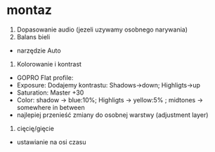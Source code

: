 # montaz
1. Dopasowanie audio (jezeli uzywamy osobnego narywania)
1. Balans bieli
  * narzędzie Auto
1. Kolorowanie i kontrast
  * GOPRO Flat profile:
  * Exposure: Dodajemy kontrastu: Shadows->down; Highligts->up
  * Saturation: Master +30
  * Color: shadow -> blue:10%; Highligts -> yellow:5% ; midtones -> somewhere in between
  * najlepiej przenieść zmiany do osobnej warstwy (adjustment layer)
1. cięcię/gięcie
  * ustawianie na osi czasu
